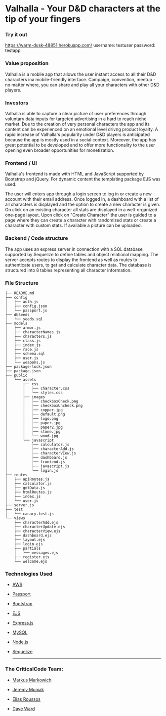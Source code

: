 # Valhalla - Your D&D characters at the tip of your fingers

### Try it out
https://warm-dusk-48851.herokuapp.com/
username: testuser
password: testapp

### Value proposition

Valhalla is a mobile app that allows the user instant access to all their D&D characters ina mobile-friendly  interface. Campaign, convention, meetup - no matter where, you can share and play all your characters with other D&D players.

### Investors

Valhalla is able to capture a clear picture of user preferences through voluntary data inputs for targeted advertising in a hard to reach niche market. Due to the creation of very personal characters the app and its content can be experienced on an emotional level drivng product loyalty. A rapid increase of Valhalla's popularity under D&D players is anticipated because the app is mostly used in a social context. Moreover, the app has great potential to be developed and to offer more functionality to the user opening even broader opportunities for monetization.  

### Frontend / UI

Valhalla's frontend is made with HTML and JavaScript supported by Bootstrap and jQuery. For dynamic content the templating package EJS was used.

The user will enters app through a login screen to log in or create a new account with their email address. Once logged in, a dashboard with a list of all characters is displayed and the option to create a new character is given.
On click on an existing character all stats are displayed in a well-organized one-page layout. Upon click on "Create Character" the user is guided to a page where they can create a character with randomized stats or create a character with custom stats. If available a picture can be uploaded.

### Backend / Code structure

The app uses an express server in connection with a SQL database supported by Sequelize to define tables and object relational mapping. The server accepts routes to display the frontend as well as routes to authenticate users, to get and calculate character data. The database is structured into 8 tables representing all character information.

### File Structure

    ├── README.md
    ├── config
    │   ├── auth.js
    │   ├── config.json
    │   └── passport.js
    ├── dbSeeds
    │   └── seeds.sql
    ├── models
    │   ├── armor.js
    │   ├── characterNames.js
    │   ├── characters.js
    │   ├── class.js
    │   ├── index.js
    │   ├── race.js
    │   ├── schema.sql
    │   ├── user.js
    │   └── weapons.js
    ├── package-lock.json
    ├── package.json
    ├── public
    │   └── assets
    │       ├── css
    │       │   ├── character.css
    │       │   └── styles.css
    │       ├── images
    │       │   ├── checkboxCheck.png
    │       │   ├── checkboxUncheck.png
    │       │   ├── copper.jpg
    │       │   ├── default.png
    │       │   ├── logo.png
    │       │   ├── paper.jpg
    │       │   ├── paper2.jpg
    │       │   ├── stone.jpg
    │       │   └── wood.jpg
    │       └── javascript
    │           ├── calculator.js
    │           ├── characterAdd.js
    │           ├── characterVIew.js
    │           ├── dashboard.js
    │           ├── frontend.js
    │           ├── javascript.js
    │           └── login.js
    ├── routes
    │   ├── apiRoutes.js
    │   ├── calculator.js
    │   ├── getData.js
    │   ├── htmlRoutes.js
    │   ├── index.js
    │   └── user.js
    ├── server.js
    ├── test
    │   └── canary.test.js
    └── views
        ├── characterAdd.ejs
        ├── characterUpdate.ejs
        ├── characterView.ejs
        ├── dashboard.ejs
        ├── layout.ejs
        ├── login.ejs
        ├── partials
        │   └── messages.ejs
        ├── register.ejs
        └── welcome.ejs

### Technologies Used

* [AWS](https://aws.amazon.com/)

* [Passport](https://www.passportjs.org/)

* [Bootstrap](https://getbootstrap.com/)

* [EJS](https://ejs.co/)

* [Express.js](https://expressjs.com/)

* [MySQL](https://www.mysql.com/)

* [Node.js](https://nodejs.org/en/)

* [Sequelize](https://sequelize.org/)
  
  ____________________

### The CriticalCode Team:

* [Markus Markowich](https://github.com/markus902)
  
* [Jeremy Muniak](https://github.com/Jmuniak)
  
* [Elias Roussos](https://github.com/EliasIsaiah)
  
* [Dave Ward](https://github.com/professorx00)


